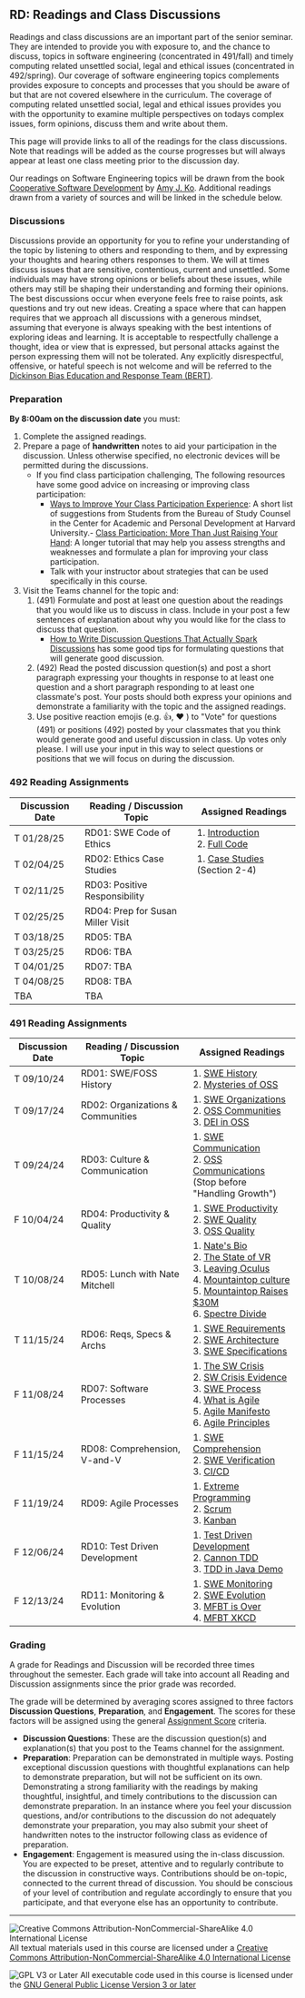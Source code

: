 ## RD: Readings and Class Discussions

Readings and class discussions are an important part of the senior seminar.  They are intended to provide you with exposure to, and the chance to discuss, topics in software engineering (concentrated in 491/fall) and timely computing related unsettled social, legal and ethical issues (concentrated in 492/spring). Our coverage of software engineering topics complements provides exposure to concepts and processes that you should be aware of but that are not covered elsewhere in the curriculum.  The coverage of computing related unsettled social, legal and ethical issues provides you with the opportunity to examine multiple perspectives on todays complex issues, form opinions, discuss them and write about them.

This page will provide links to all of the readings for the class discussions.  Note that readings will be added as the course progresses but will always appear at least one class meeting prior to the discussion day.

Our readings on Software Engineering topics will be drawn from the book [Cooperative Software Development](https://faculty.washington.edu/ajko/books/cooperative-software-development/) by [Amy J. Ko](https://faculty.washington.edu/ajko/). Additional readings drawn from a variety of sources and will be linked in the schedule below.

### Discussions

Discussions provide an opportunity for you to refine your understanding of the topic by listening to others and responding to them, and by expressing your thoughts and hearing others responses to them.  We will at times discuss issues that are sensitive, contentious, current and unsettled. Some individuals may have strong opinions or beliefs about these issues, while others may still be shaping their understanding and forming their opinions. The best discussions occur when everyone feels free to raise points, ask questions and try out new ideas. Creating a space where that can happen requires that we approach all discussions with a generous mindset, assuming that everyone is always speaking with the best intentions of exploring ideas and learning. It is acceptable to respectfully challenge a thought, idea or view that is expressed, but personal attacks against the person expressing them will not be tolerated. Any explicitly disrespectful, offensive, or hateful speech is not welcome and will be referred to the [Dickinson Bias Education and Response Team (BERT)](https://www.dickinson.edu/info/20050/diversity_and_inclusion/3406/bias_education_and_response_team).

### Preparation

**By 8:00am on the discussion date** you must:

1. Complete the assigned readings. 
2. Prepare a page of **handwritten** notes to aid your participation in the discussion. Unless otherwise specified, no electronic devices will be permitted during the discussions.
   - If you find class participation challenging, The following resources have some good advice on increasing or improving class participation:
     - [Ways to Improve Your Class Participation Experience](https://studylib.net/doc/18188459/ways-to-improve-your-class-participation-experience--sugg...): A short list of suggestions from Students from the Bureau of Study Counsel in the Center for Academic and Personal Development at Harvard University.- [Class Participation: More Than Just Raising Your Hand](https://www.millersville.edu/gened/files/pdfs-faculty-handbook/class-participation-tutorial.pdf): A longer tutorial that may help you assess strengths and weaknesses and formulate a plan for improving your class participation.
     - Talk with your instructor about strategies that can be used specifically in this course.
3. Visit the Teams channel for the topic and:
   1. (491) Formulate and post at least one question about the readings that you would like us to discuss in class. Include in your post a few sentences of explanation about why you would like for the class to discuss that question.
      - [How to Write Discussion Questions That Actually Spark Discussions](https://www.eduflow.com/blog/how-to-write-discussion-questions-that-actually-spark-discussions) has some good tips for formulating  questions that will generate good discussion.
   2. (492) Read the posted discussion question(s) and post a short paragraph expressing your thoughts in response to at least one question and a short paragraph responding to at least one classmate's post. Your posts should both express your opinions and demonstrate a familiarity with the topic and the assigned readings.
   3. Use positive reaction emojis (e.g. 👍, ❤️ ) to "Vote" for questions (491) or positions (492) posted by your classmates that you think would generate good and useful discussion in class.  Up votes only please. I will use your input in this way to select questions or positions that we will focus on during the discussion.

### 492 Reading Assignments

Discussion Date | Reading / Discussion Topic          | Assigned Readings
----------------|-------------------------------------|--------------------
T 01/28/25      | RD01: SWE Code of Ethics            | 1. [Introduction]<br>2. [Full Code]
T 02/04/25      | RD02: Ethics Case Studies           | 1. [Case Studies] (Section 2-4)
T 02/11/25      | RD03: Positive Responsibility       |
T 02/25/25      | RD04: Prep for Susan Miller Visit   |
T 03/18/25      | RD05: TBA                           |
T 03/25/25      | RD06: TBA                           |
T 04/01/25      | RD07: TBA                           |
T 04/08/25      | RD08: TBA                           |
TBA             | TBA                                 |

[Introduction]: https://www.researchgate.net/profile/Donald-Gotterbarn/publication/3247475_How_the_new_Software_Engineering_Code_of_Ethics_affects_you/links/5702d21608aeade57a2469f1/How-the-new-Software-Engineering-Code-of-Ethics-affects-you.pdf
[Full Code]: https://ethics.acm.org/code-of-ethics/software-engineering-code/

[Case Studies]: https://www.researchgate.net/profile/Donald-Gotterbarn/publication/234825637_Computer_ethics_in_the_undergraduate_curriculum_case_studies_and_the_joint_software_engineer's_code/links/57093f9b08aea66081358792/Computer-ethics-in-the-undergraduate-curriculum-case-studies-and-the-joint-software-engineers-code.pdf


### 491 Reading Assignments

Discussion Date | Reading / Discussion Topic          | Assigned Readings
----------------|-------------------------------------|--------------------
T 09/10/24      | RD01: SWE/FOSS History              | 1. [SWE History]<br>2. [Mysteries of OSS]
T 09/17/24      | RD02: Organizations & Communities   | 1. [SWE Organizations]<br>2. [OSS Communities]<br>3. [DEI in OSS]
T 09/24/24      | RD03: Culture & Communication       | 1. [SWE Communication]<br>2. [OSS Communications]<br>(Stop before "Handling Growth")
F 10/04/24      | RD04: Productivity & Quality        | 1. [SWE Productivity]<br>2. [SWE Quality]<br>3. [OSS Quality]
T 10/08/24      | RD05: Lunch with Nate Mitchell      | 1. [Nate's Bio]<br>2. [The State of VR]<br>3. [Leaving Oculus]<br>4. [Mountaintop culture]<br>5. [Mountaintop Raises $30M]<br>6. [Spectre Divide]
T 11/15/24      | RD06: Reqs, Specs & Archs           | 1. [SWE Requirements]<br>2. [SWE Architecture]<br>3. [SWE Specifications]
F 11/08/24      | RD07: Software Processes            | 1. [The SW Crisis]<br>2. [SW Crisis Evidence]<br>3. [SWE Process]<br>4. [What is Agile]<br>5. [Agile Manifesto]<br>6. [Agile Principles]
F 11/15/24      | RD08: Comprehension, V-and-V        | 1. [SWE Comprehension]<br>2. [SWE Verification]<br>3. [CI/CD]
F 11/19/24      | RD09: Agile Processes               | 1. [Extreme Programming]<br>2. [Scrum]<br>3. [Kanban]
F 12/06/24      | RD10: Test Driven Development       | 1. [Test Driven Development]<br>2. [Cannon TDD]<br>3. [TDD in Java Demo]
F 12/13/24      | RD11: Monitoring & Evolution        | 1. [SWE Monitoring]<br>2. [SWE Evolution]<br>3. [MFBT is Over]<br>4. [MFBT XKCD]

[SWE History]: https://faculty.washington.edu/ajko/books/cooperative-software-development/history
[Mysteries of OSS]: https://doi.ieeecomputersociety.org/10.1109/HICSS.2005.609

[SWE Organizations]: https://faculty.washington.edu/ajko/books/cooperative-software-development/organizations
[OSS Communities]: https://opensource.com/business/13/6/four-types-organizational-structures-within-open-source-communities
[DEI in OSS]: https://blog.container-solutions.com/wtf-is-wrong-with-open-source-communities

[SWE Communication]: https://faculty.washington.edu/ajko/books/cooperative-software-development/communication
[OSS Communications]: https://producingoss.com/en/producingoss.html#communications

[SWE Productivity]: https://faculty.washington.edu/ajko/books/cooperative-software-development/productivity
[SWE Quality]: https://faculty.washington.edu/ajko/books/cooperative-software-development/quality
[OSS Quality]: https://blogs.worldbank.org/en/opendata/quality-open-source-software-how-many-eyes-are-enough

[Nate's Bio]: materials/NateBio.md
[The State of VR]: https://techcrunch.com/2016/06/20/oculus-interview/
[Leaving Oculus]: https://www.theverge.com/2019/8/13/20804074/oculus-vr-nate-mitchell-leaving-co-founder-virtual-reality-pioneer-facebook
[Mountaintop Culture]: https://www.gamesindustry.biz/oculus-vets-size-up-challenge-facing-their-new-studio-mountaintop
[Mountaintop Raises $30M]: https://venturebeat.com/games/nate-mitchells-mountaintop-raises-30m-for-player-vs-player-games/
[Spectre Divide]: https://www.youtube.com/watch?v=-2fqInBNkfE

[SWE Requirements]: https://faculty.washington.edu/ajko/books/cooperative-software-development/requirements
[SWE Architecture]: https://faculty.washington.edu/ajko/books/cooperative-software-development/architecture
[SWE Specifications]: https://faculty.washington.edu/ajko/books/cooperative-software-development/specifications

[The SW Crisis]: https://www.youtube.com/watch?v=0b5vp4Z2PKE
[SW Crisis Evidence]: https://www.youtube.com/watch?v=Cd3TrUK8axU
[SWE Process]: https://faculty.washington.edu/ajko/books/cooperative-software-development/process
[What is Agile]: https://www.agilealliance.org/agile101/
[Agile Manifesto]: https://agilemanifesto.org/
[Agile Principles]: https://agilemanifesto.org/principles.html

[SWE Comprehension]: https://faculty.washington.edu/ajko/books/cooperative-software-development/comprehension
[SWE Verification]: https://faculty.washington.edu/ajko/books/cooperative-software-development/verification
[CI/CD]: https://www.digitalocean.com/community/tutorials/an-introduction-to-continuous-integration-delivery-and-deployment

[Extreme Programming]: https://ronjeffries.com/xprog/what-is-extreme-programming/
[Scrum]: https://www.codemag.com/article/0805051/Introduction-to-Scrum
[Kanban]: https://getnave.com/blog/what-is-the-kanban-method/

[Test Driven Development]: https://martinfowler.com/bliki/TestDrivenDevelopment.html
[Cannon TDD]: https://tidyfirst.substack.com/p/canon-tdd
[TDD in Java Demo]: https://www.youtube.com/watch?v=eMU_hninZAs

[SWE Monitoring]: https://faculty.washington.edu/ajko/books/cooperative-software-development/monitoring
[SWE Evolution]: https://faculty.washington.edu/ajko/books/cooperative-software-development/evolution
[MFBT is Over]: https://lms.dickinson.edu/mod/resource/view.php?id=1146854
[MFBT XKCD]: https://www.explainxkcd.com/wiki/index.php/1428:_Move_Fast_and_Break_Things

### Grading

A grade for Readings and Discussion will be recorded three times throughout the semester.  Each grade will take into account all Reading and Discussion assignments since the prior grade was recorded.

The grade will be determined by averaging scores assigned to three factors <b>Discussion Questions</b>, <b>Preparation</b>, and <b>Engagement</b>.  The scores for these factors will be assigned using the general [Assignment Score](../syllabus.md#assignment-scores) criteria.
- **Discussion Questions**: These are the discussion question(s) and explanation(s) that you post to the Teams channel for the assignment.
- **Preparation**: Preparation can be demonstrated in multiple ways. Posting exceptional discussion questions with thoughtful explanations can help to demonstrate preparation, but will not be sufficient on its own. Demonstrating a strong familiarity with the readings by making thoughtful, insightful, and timely contributions to the discussion can demonstrate preparation. In an instance where you feel your discussion questions, and/or contributions to the discussion do not adequately demonstrate your preparation, you may also submit your sheet of handwritten notes to the instructor following class as evidence of preparation.
- **Engagement**: Engagement is measured using the in-class discussion.  You are expected to be preset, attentive and to regularly contribute to the discussion in constructive ways.  Contributions should be on-topic, connected to the current thread of discussion.  You should be conscious of your level of contribution and regulate accordingly to ensure that you participate, and that everyone else has an opportunity to contribute.

---

![Creative Commons Attribution-NonCommercial-ShareAlike 4.0 International License](https://i.creativecommons.org/l/by-nc-sa/4.0/88x31.png "Creative Commons Attribution-NonCommercial-ShareAlike 4.0 International License") All textual materials used in this course are licensed under a [Creative Commons Attribution-NonCommercial-ShareAlike 4.0 International License](http://creativecommons.org/licenses/by-nc-sa/4.0/)

![GPL V3 or Later](https://www.gnu.org/graphics/gplv3-or-later-sm.png "GPL V3 or later") All executable code used in this course is licensed under the [GNU General Public License Version 3 or later](https://www.gnu.org/licenses/gpl.txt)
